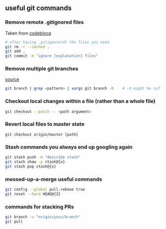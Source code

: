 ## useful git commands

### Remove remote .gitignored files
Taken from [codeblocq](http://www.codeblocq.com/2016/01/Untrack-files-already-added-to-git-repository-based-on-gitignore/)

```bash
# after having .gitignore(d) the files you need
git rm -r --cached .
git add .
git commit -m "ignore [explanation] files"
```

### Remove multiple git branches
[source](https://medium.com/@rajsek/deleting-multiple-branches-in-git-e07be9f5073c)

```bash
git branch | grep <pattern> | xargs git branch -D    # -d might be sufficient 
```

### Checkout local changes within a file (rather than a whole file)
```bash
git checkout --patch -- <path argument>
```

### Revert local files to master state
```
git checkout origin/master [path]
```

### Stash commands you always end up googling again
```bash
git stash push -m "describe stash"
git stash show -p stash@{x}
git stash pop stash@{x}
```

### messed-up-a-merge useful commands
```bash
git config --global pull.rebase true
git reset --hard HEAD@{2}
```

### commands for stacking PRs
```bash
git branch -u "origin/your/branch"
git pull
```
